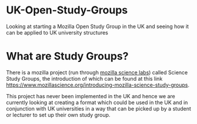 # UK-Open-Study-Groups

Looking at starting a Mozilla Open Study Group in the UK and seeing how it can be applied to UK university structures

# What are Study Groups?
There is a mozilla project (run through [mozilla science labs](https://mozillascience.org/)) called Science Study Groups, the introduction of which can be found at this link https://www.mozillascience.org/introducing-mozilla-science-study-groups.

This project has never been implemented in the UK and hence we are currently looking at creating a format which could be used in the UK and in conjunction with UK universities in a way that can be picked up by a student or lecturer to set up their own study group.
